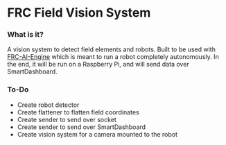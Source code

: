 # FRC Field Vision System
  
### What is it?  
A vision system to detect field elements and robots. Built to be used with [FRC-AI-Engine](https://github.com/TheLocust3/FRC-AI-Engine) which is meant to run a robot completely autonomously. In the end, it will be run on a Raspberry Pi, and will send data over SmartDashboard.

### To-Do  
 - Create robot detector
 - Create flattener to flatten field coordinates
 - Create sender to send over socket
 - Create sender to send over SmartDashboard
 - Create vision system for a camera mounted to the robot